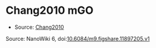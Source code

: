<a name="material" />

# Chang2010 mGO
<script type="application/ld+json">
  {
    "@context": "https://schema.org/",
    "@type": "ChemicalSubstance",
    "@id": "https://egonw.github.io/nanowiki/nanowiki423.html#material",
    "http://purl.org/dc/terms/conformsTo":
      {
        "@type": "CreativeWork",
        "@id": "https://bioschemas.org/profiles/ChemicalSubstance/0.4-RELEASE/"
      },
    "identfier": "423",
    "name": "Chang2010 mGO",
    "url": "https://egonw.github.io/nanowiki/nanowiki423.html#material",
    "sameAs": "http://127.0.0.1/mediawiki/index.php/Special:URIResolver/Chang2010_mGO"
  }
</script>


* Source: [Chang2010](articleChang2010.md)


Source: NanoWiki 6, doi:[10.6084/m9.figshare.11897205.v1](https://doi.org/10.6084/m9.figshare.11897205.v1)
